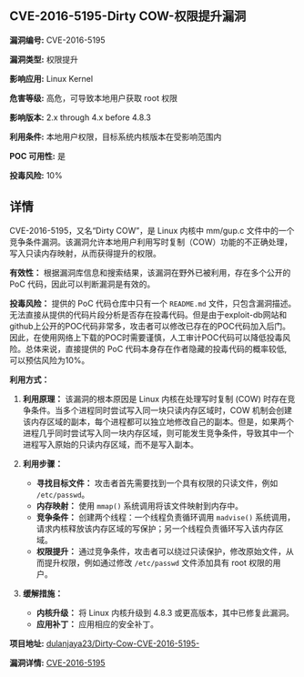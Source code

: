 ## CVE-2016-5195-Dirty COW-权限提升漏洞

**漏洞编号:** CVE-2016-5195

**漏洞类型:** 权限提升

**影响应用:** Linux Kernel

**危害等级:** 高危，可导致本地用户获取 root 权限

**影响版本:** 2.x through 4.x before 4.8.3

**利用条件:** 本地用户权限，目标系统内核版本在受影响范围内

**POC 可用性:** 是

**投毒风险:** 10%

## 详情

CVE-2016-5195，又名“Dirty COW”，是 Linux 内核中 mm/gup.c 文件中的一个竞争条件漏洞。该漏洞允许本地用户利用写时复制（COW）功能的不正确处理，写入只读内存映射，从而获得提升的权限。

**有效性：**
根据漏洞库信息和搜索结果，该漏洞在野外已被利用，存在多个公开的 PoC 代码，因此可以判断漏洞是有效的。

**投毒风险：**
提供的 PoC 代码仓库中只有一个 `README.md` 文件，只包含漏洞描述。无法直接从提供的代码片段分析是否存在投毒代码。但是由于exploit-db网站和github上公开的POC代码非常多，攻击者可以修改已存在的POC代码加入后门。因此，在使用网络上下载的POC时需要谨慎，人工审计POC代码可以降低投毒风险。总体来说，直接提供的 PoC 代码本身存在作者隐藏的投毒代码的概率较低, 可以预估风险为10%。

**利用方式：**
1.  **利用原理：** 该漏洞的根本原因是 Linux 内核在处理写时复制 (COW) 时存在竞争条件。当多个进程同时尝试写入同一块只读内存区域时，COW 机制会创建该内存区域的副本，每个进程都可以独立地修改自己的副本。但是，如果两个进程几乎同时尝试写入同一块内存区域，则可能发生竞争条件，导致其中一个进程写入原始的只读内存区域，而不是写入副本。
2.  **利用步骤：**
    *   **寻找目标文件：** 攻击者首先需要找到一个具有权限的只读文件，例如 `/etc/passwd`。
    *   **内存映射：** 使用 `mmap()` 系统调用将该文件映射到内存中。
    *   **竞争条件：** 创建两个线程：一个线程负责循环调用 `madvise()` 系统调用，请求内核释放该内存区域的写保护；另一个线程负责循环写入该内存区域。
    *   **权限提升：** 通过竞争条件，攻击者可以绕过只读保护，修改原始文件，从而提升权限，例如通过修改 `/etc/passwd` 文件添加具有 root 权限的用户。

3.  **缓解措施：**
    *   **内核升级：** 将 Linux 内核升级到 4.8.3 或更高版本，其中已修复此漏洞。
    *   **应用补丁：** 应用相应的安全补丁。

**项目地址:** [dulanjaya23/Dirty-Cow-CVE-2016-5195-](https://github.com/dulanjaya23/Dirty-Cow-CVE-2016-5195-)

**漏洞详情:** [CVE-2016-5195](https://nvd.nist.gov/vuln/detail/CVE-2016-5195)